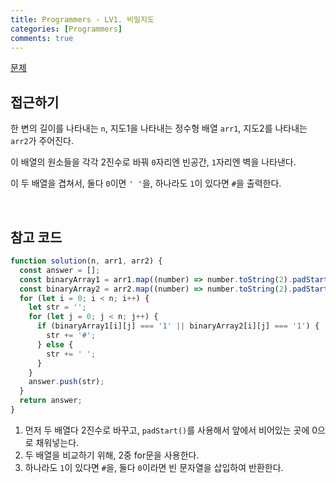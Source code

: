 ```yaml
---
title: Programmers - LV1. 비밀지도
categories: [Programmers]
comments: true
---
```


[문제](https://programmers.co.kr/learn/courses/30/lessons/17681)

## 접근하기

한 변의 길이를 나타내는 `n`, 지도1을 나타내는 정수형 배열 `arr1`, 지도2를 나타내는 `arr2`가 주어진다.

이 배열의 원소들을 각각 2진수로 바꿔 `0`자리엔 빈공간, `1`자리엔 벽을 나타낸다.

이 두 배열을 겹쳐서, 둘다 `0`이면 `' '`을, 하나라도 `1`이 있다면 `#`을 출력한다.

<br>

## 참고 코드

```js
function solution(n, arr1, arr2) {
  const answer = [];
  const binaryArray1 = arr1.map((number) => number.toString(2).padStart(n, 0));
  const binaryArray2 = arr2.map((number) => number.toString(2).padStart(n, 0));
  for (let i = 0; i < n; i++) {
    let str = '';
    for (let j = 0; j < n; j++) {
      if (binaryArray1[i][j] === '1' || binaryArray2[i][j] === '1') {
        str += '#';
      } else {
        str += ' ';
      }
    }
    answer.push(str);
  }
  return answer;
}
```

1. 먼저 두 배열다 2진수로 바꾸고, `padStart()`를 사용해서 앞에서 비어있는 곳에 0으로 채워넣는다.
2. 두 배열을 비교하기 위해, 2중 for문을 사용한다.
3. 하나라도 `1`이 있다면 `#`을, 둘다 `0`이라면 빈 문자열을 삽입하여 반환한다.
